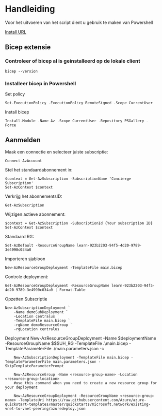 # Handleiding

Voor het uitvoeren van het script dient u gebruik te maken van Powershell

[Install URL](https://docs.microsoft.com/en-us/powershell/scripting/install/installing-powershell-on-windows?view=powershell-7.2#msi)

## Bicep extensie

### Controleer of bicep al is geinstalleerd op de lokale client
    
    bicep --version

### Installeer bicep in Powershell
Set policy

    Set-ExecutionPolicy -ExecutionPolicy RemoteSigned -Scope CurrentUser

Install bicep    

    Install-Module -Name Az -Scope CurrentUser -Repository PSGallery -Force

## Aanmelden

Maak een connectie en selecteer juiste subscriptie:

    Connect-AzAccount

Stel het standaardabonnement in:

    $context = Get-AzSubscription -SubscriptionName 'Concierge Subscription'
    Set-AzContext $context

Verkrijg het abonnementsID:

    Get-AzSubscription

Wijzigen actieve abonnement:

    $context = Get-AzSubscription -SubscriptionId {Your subscription ID}
    Set-AzContext $context

Standaard RG:

    Set-AzDefault -ResourceGroupName learn-923b2203-94f5-4d20-9789-3e4990c034a0

Importeren sjabloon

    New-AzResourceGroupDeployment -TemplateFile main.bicep

Controle deployment:

    Get-AzResourceGroupDeployment -ResourceGroupName learn-923b2203-94f5-4d20-9789-3e4990c034a0 | Format-Table

Opzetten Subscriptie

    New-AzSubscriptionDeployment `
        -Name demoSubDeployment `
        -Location centralus `
        -TemplateFile main.bicep `
        -rgName demoResourceGroup `
        -rgLocation centralus

Deployment
        New-AzResourceGroupDeployment -Name $deploymentName -ResourceGroupName $$SUH_RG -TemplateFile .\main.bicep -TemplateParameterFile .\main.parameters.json -c

        New-AzSubscriptionDeployment -TemplateFile main.bicep -TemplateParameterFile main.parameters.json -SkipTemplateParameterPrompt

        New-AzResourceGroup -Name <resource-group-name> -Location <resource-group-location> 
        #use this command when you need to create a new resource group for your deployment

        New-AzResourceGroupDeployment -ResourceGroupName <resource-group-name> -TemplateUri https://raw.githubusercontent.com/Azure/azure-quickstart-templates/master/quickstarts/microsoft.network/existing-vnet-to-vnet-peering/azuredeploy.json
